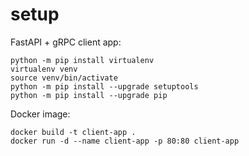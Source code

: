 # setup

FastAPI + gRPC client app:

```
python -m pip install virtualenv
virtualenv venv
source venv/bin/activate
python -m pip install --upgrade setuptools
python -m pip install --upgrade pip
```

Docker image:
```
docker build -t client-app .
docker run -d --name client-app -p 80:80 client-app
```